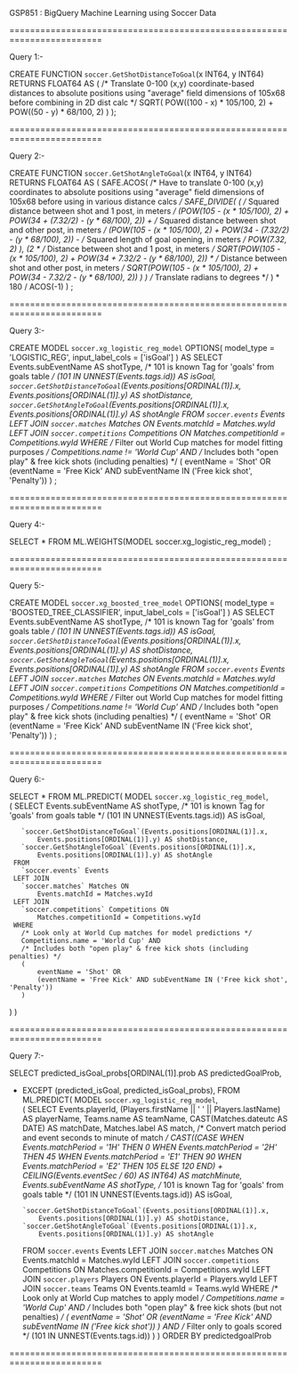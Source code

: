 GSP851 :  BigQuery Machine Learning using Soccer Data 


========================================================================



Query 1:-

CREATE FUNCTION `soccer.GetShotDistanceToGoal`(x INT64, y INT64)
RETURNS FLOAT64
AS (
 /* Translate 0-100 (x,y) coordinate-based distances to absolute positions
 using "average" field dimensions of 105x68 before combining in 2D dist calc */
 SQRT(
   POW((100 - x) * 105/100, 2) +
   POW((50 - y) * 68/100, 2)
   )
 );

========================================================================

Query 2:-

CREATE FUNCTION `soccer.GetShotAngleToGoal`(x INT64, y INT64)
RETURNS FLOAT64
AS (
 SAFE.ACOS(
   /* Have to translate 0-100 (x,y) coordinates to absolute positions using
   "average" field dimensions of 105x68 before using in various distance calcs */
   SAFE_DIVIDE(
     ( /* Squared distance between shot and 1 post, in meters */
       (POW(105 - (x * 105/100), 2) + POW(34 + (7.32/2) - (y * 68/100), 2)) +
       /* Squared distance between shot and other post, in meters */
       (POW(105 - (x * 105/100), 2) + POW(34 - (7.32/2) - (y * 68/100), 2)) -
       /* Squared length of goal opening, in meters */
       POW(7.32, 2)
     ),
     (2 *
       /* Distance between shot and 1 post, in meters */
       SQRT(POW(105 - (x * 105/100), 2) + POW(34 + 7.32/2 - (y * 68/100), 2)) *
       /* Distance between shot and other post, in meters */
       SQRT(POW(105 - (x * 105/100), 2) + POW(34 - 7.32/2 - (y * 68/100), 2))
     )
    )
  /* Translate radians to degrees */
  ) * 180 / ACOS(-1)
 )
;

========================================================================






Query 3:-

CREATE MODEL `soccer.xg_logistic_reg_model`
OPTIONS(
 model_type = 'LOGISTIC_REG',
 input_label_cols = ['isGoal']
 ) AS
SELECT
 Events.subEventName AS shotType,
 /* 101 is known Tag for 'goals' from goals table */
 (101 IN UNNEST(Events.tags.id)) AS isGoal,
  `soccer.GetShotDistanceToGoal`(Events.positions[ORDINAL(1)].x,
   Events.positions[ORDINAL(1)].y) AS shotDistance,
 `soccer.GetShotAngleToGoal`(Events.positions[ORDINAL(1)].x,
   Events.positions[ORDINAL(1)].y) AS shotAngle
FROM
 `soccer.events` Events
LEFT JOIN
 `soccer.matches` Matches ON
   Events.matchId = Matches.wyId
LEFT JOIN
 `soccer.competitions` Competitions ON
   Matches.competitionId = Competitions.wyId
WHERE
 /* Filter out World Cup matches for model fitting purposes */
 Competitions.name != 'World Cup' AND
 /* Includes both "open play" & free kick shots (including penalties) */
 (
   eventName = 'Shot' OR
   (eventName = 'Free Kick' AND subEventName IN ('Free kick shot', 'Penalty'))
 )
;





========================================================================


Query 4:-


SELECT
 *
FROM
 ML.WEIGHTS(MODEL soccer.xg_logistic_reg_model)
;


========================================================================



Query 5:-


CREATE MODEL `soccer.xg_boosted_tree_model`
OPTIONS(
 model_type = 'BOOSTED_TREE_CLASSIFIER',
 input_label_cols = ['isGoal']
 ) AS
SELECT
 Events.subEventName AS shotType,
 /* 101 is known Tag for 'goals' from goals table */
 (101 IN UNNEST(Events.tags.id)) AS isGoal,
  `soccer.GetShotDistanceToGoal`(Events.positions[ORDINAL(1)].x,
   Events.positions[ORDINAL(1)].y) AS shotDistance,
 `soccer.GetShotAngleToGoal`(Events.positions[ORDINAL(1)].x,
   Events.positions[ORDINAL(1)].y) AS shotAngle
FROM
 `soccer.events` Events
LEFT JOIN
 `soccer.matches` Matches ON
   Events.matchId = Matches.wyId
LEFT JOIN
 `soccer.competitions` Competitions ON
   Matches.competitionId = Competitions.wyId
WHERE
 /* Filter out World Cup matches for model fitting purposes */
 Competitions.name != 'World Cup' AND
 /* Includes both "open play" & free kick shots (including penalties) */
 (
   eventName = 'Shot' OR
   (eventName = 'Free Kick' AND subEventName IN ('Free kick shot', 'Penalty'))
 )
;


========================================================================


Query 6:-

SELECT
 *
FROM
 ML.PREDICT(
   MODEL `soccer.xg_logistic_reg_model`,   
   (
     SELECT
       Events.subEventName AS shotType,
       /* 101 is known Tag for 'goals' from goals table */
       (101 IN UNNEST(Events.tags.id)) AS isGoal,
      
       `soccer.GetShotDistanceToGoal`(Events.positions[ORDINAL(1)].x,
           Events.positions[ORDINAL(1)].y) AS shotDistance,
       `soccer.GetShotAngleToGoal`(Events.positions[ORDINAL(1)].x,
           Events.positions[ORDINAL(1)].y) AS shotAngle
     FROM
       `soccer.events` Events
     LEFT JOIN
       `soccer.matches` Matches ON
           Events.matchId = Matches.wyId
     LEFT JOIN
       `soccer.competitions` Competitions ON
           Matches.competitionId = Competitions.wyId
     WHERE
       /* Look only at World Cup matches for model predictions */
       Competitions.name = 'World Cup' AND
       /* Includes both "open play" & free kick shots (including penalties) */
       (
           eventName = 'Shot' OR
           (eventName = 'Free Kick' AND subEventName IN ('Free kick shot', 'Penalty'))
       )
   )
 )


========================================================================







Query 7:-


SELECT
 predicted_isGoal_probs[ORDINAL(1)].prob AS predictedGoalProb,
 * EXCEPT (predicted_isGoal, predicted_isGoal_probs),
FROM
 ML.PREDICT(
   MODEL `soccer.xg_logistic_reg_model`,   
   (
     SELECT
       Events.playerId,
       (Players.firstName || ' ' || Players.lastName) AS playerName,
       Teams.name AS teamName,
       CAST(Matches.dateutc AS DATE) AS matchDate,
       Matches.label AS match,
     /* Convert match period and event seconds to minute of match */
       CAST((CASE
         WHEN Events.matchPeriod = '1H' THEN 0
         WHEN Events.matchPeriod = '2H' THEN 45
         WHEN Events.matchPeriod = 'E1' THEN 90
         WHEN Events.matchPeriod = 'E2' THEN 105
         ELSE 120
         END) +
         CEILING(Events.eventSec / 60) AS INT64)
         AS matchMinute,
       Events.subEventName AS shotType,
       /* 101 is known Tag for 'goals' from goals table */
       (101 IN UNNEST(Events.tags.id)) AS isGoal,
      
       `soccer.GetShotDistanceToGoal`(Events.positions[ORDINAL(1)].x,
           Events.positions[ORDINAL(1)].y) AS shotDistance,
       `soccer.GetShotAngleToGoal`(Events.positions[ORDINAL(1)].x,
           Events.positions[ORDINAL(1)].y) AS shotAngle
     FROM
       `soccer.events` Events
     LEFT JOIN
       `soccer.matches` Matches ON
           Events.matchId = Matches.wyId
     LEFT JOIN
       `soccer.competitions` Competitions ON
           Matches.competitionId = Competitions.wyId
     LEFT JOIN
       `soccer.players` Players ON
           Events.playerId = Players.wyId
     LEFT JOIN
       `soccer.teams` Teams ON
           Events.teamId = Teams.wyId
     WHERE
       /* Look only at World Cup matches to apply model */
       Competitions.name = 'World Cup' AND
       /* Includes both "open play" & free kick shots (but not penalties) */
       (
         eventName = 'Shot' OR
         (eventName = 'Free Kick' AND subEventName IN ('Free kick shot'))
       ) AND
       /* Filter only to goals scored */
       (101 IN UNNEST(Events.tags.id))
   )
 )
ORDER BY
  predictedgoalProb




========================================================================

